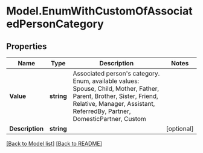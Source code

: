 # Model.EnumWithCustomOfAssociatedPersonCategory
## Properties
Name | Type | Description | Notes
------------ | ------------- | ------------- | -------------
**Value** | **string** | Associated person&#39;s category. Enum, available values: Spouse, Child, Mother, Father, Parent, Brother, Sister, Friend, Relative, Manager, Assistant, ReferredBy, Partner, DomesticPartner, Custom | 
**Description** | **string** |  | [optional] 



[[Back to Model list]](Models.doc) [[Back to README]](README.md)


